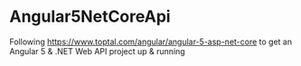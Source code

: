 # Angular5NetCoreApi
Following https://www.toptal.com/angular/angular-5-asp-net-core to get an Angular 5 &amp; .NET Web API project up &amp; running
